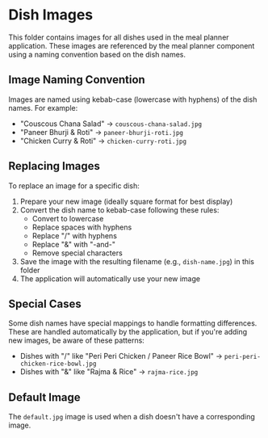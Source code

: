 # Dish Images

This folder contains images for all dishes used in the meal planner application. These images are referenced by the meal planner component using a naming convention based on the dish names.

## Image Naming Convention

Images are named using kebab-case (lowercase with hyphens) of the dish names. For example:
- "Couscous Chana Salad" → `couscous-chana-salad.jpg`
- "Paneer Bhurji & Roti" → `paneer-bhurji-roti.jpg`
- "Chicken Curry & Roti" → `chicken-curry-roti.jpg`

## Replacing Images

To replace an image for a specific dish:

1. Prepare your new image (ideally square format for best display)
2. Convert the dish name to kebab-case following these rules:
   - Convert to lowercase
   - Replace spaces with hyphens
   - Replace "/" with hyphens
   - Replace "&" with "-and-"
   - Remove special characters
3. Save the image with the resulting filename (e.g., `dish-name.jpg`) in this folder
4. The application will automatically use your new image

## Special Cases

Some dish names have special mappings to handle formatting differences. These are handled automatically by the application, but if you're adding new images, be aware of these patterns:

- Dishes with "/" like "Peri Peri Chicken / Paneer Rice Bowl" → `peri-peri-chicken-rice-bowl.jpg`
- Dishes with "&" like "Rajma & Rice" → `rajma-rice.jpg`

## Default Image

The `default.jpg` image is used when a dish doesn't have a corresponding image. 